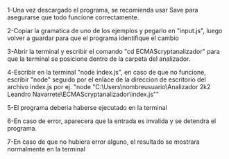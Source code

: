 1-Una vez descargado el programa, se recomienda usar Save para asegurarse que todo funcione correctamente.

2-Copiar la gramatica de uno de los ejemplos y pegarlo en "input.js", luego volver a guardar para que el programa identifique el cambio

3-Abrir la terminal y escribir el comando "cd ECMAScryptanalizador" para que la terminal se posicione dentro de la carpeta del analizador.

4-Escribir en la terminal "node index.js", en caso de que no funcione, escribir "node" seguido por el enlace de la direccion de escritorio del archivo index.js por ej. "node "C:\Users\nombreusuario\Analizador 2k2 Leandro Navarrete\ECMAScryptanalizador\index.js""

5-El programa deberia haberse ejecutado en la terminal

6-En caso de error, aparecera que la entrada es invalida y se detendra el programa.

7-En caso de que no hubiera error alguno, el resultado se mostrara normalmente en la terminal
